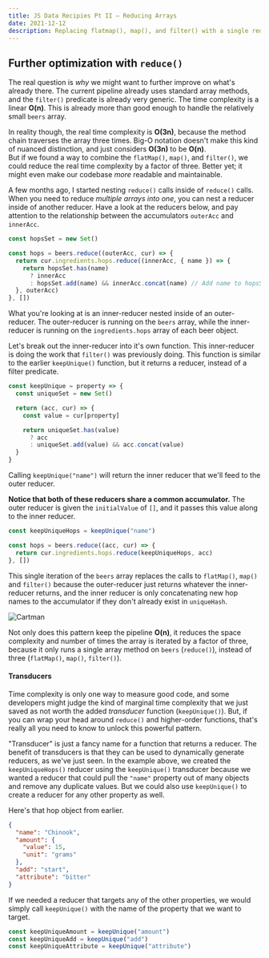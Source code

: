 ```yaml
---
title: JS Data Recipies Pt II — Reducing Arrays
date: 2021-12-12
description: Replacing flatmap(), map(), and filter() with a single reduce().
---
```


## Further optimization with `reduce()`

The real question is _why_ we might want to further improve on what's already there.
The current pipeline already uses standard array methods, and the `filter()` predicate is already very generic.
The time complexity is a linear **O(n)**.
This is already more than good enough to handle the relatively small `beers` array.

In reality though, the real time complexity is **O(3n)**, because the method chain traverses the array three times.
Big-O notation doesn't make this kind of nuanced distinction, and just considers **O(3n)** to be **O(n)**.  
But if we found a way to combine the `flatMap()`, `map()`, and `filter()`, we could reduce the real time complexity by a factor of three.
Better yet; it might even make our codebase _more_ readable and maintainable.

A few months ago, I started nesting `reduce()` calls inside of `reduce()` calls.
When you need to reduce _multiple arrays into one_, you can nest a reducer inside of another reducer.
Have a look at the reducers below, and pay attention to the relationship between the accumulators `outerAcc` and `innerAcc`.

```js
const hopsSet = new Set()

const hops = beers.reduce((outerAcc, cur) => {
  return cur.ingredients.hops.reduce((innerAcc, { name }) => {
    return hopsSet.has(name)
      ? innerAcc
      : hopsSet.add(name) && innerAcc.concat(name) // Add name to hopsSet AND concat it to the accumulator
  }, outerAcc)
}, [])
```

What you're looking at is an inner-reducer nested inside of an outer-reducer.
The outer-reducer is running on the `beers` array, while the inner-reducer is running on the `ingredients.hops` array of each beer object.

Let's break out the inner-reducer into it's own function.
This inner-reducer is doing the work that `filter()` was previously doing.
This function is similar to the earlier `keepUnique()` function, but it returns a reducer, instead of a filter predicate.

```js
const keepUnique = property => {
  const uniqueSet = new Set()

  return (acc, cur) => {
    const value = cur[property]

    return uniqueSet.has(value)
      ? acc
      : uniqueSet.add(value) && acc.concat(value)
  }
}
```

Calling `keepUnique("name")` will return the inner reducer that we'll feed to the outer reducer.

**Notice that both of these reducers share a common accumulator.**
The outer reducer is given the `initialValue` of `[]`, and it passes this value along to the inner reducer.

```js
const keepUniqueHops = keepUnique("name")

const hops = beers.reduce((acc, cur) => {
  return cur.ingredients.hops.reduce(keepUniqueHops, acc)
}, [])
```

This single iteration of the `beers` array replaces the calls to `flatMap()`, `map()` and `filter()` because the outer-reducer just returns whatever the inner-reducer returns, and the inner reducer is only concatenating new hop names to the accumulator if they don't already exist in `uniqueHash`.

![Cartman](https://memegenerator.net/img/instances/75685855.jpg)

Not only does this pattern keep the pipeline **O(n)**, it reduces the space complexity and number of times the array is iterated by a factor of three, because it only runs a single array method on `beers` (`reduce()`), instead of three (`flatMap()`, `map()`, `filter()`).

#### Transducers

Time complexity is only one way to measure good code, and some developers might judge the kind of marginal time complexity that we just saved as not worth the added _transducer_ function (`keepUnique()`).
But, if you can wrap your head around `reduce()` and higher-order functions, that's really all you need to know to unlock this powerful pattern.

"Transducer" is just a fancy name for a function that returns a reducer.
The benefit of transducers is that they can be used to dynamically generate reducers, as we've just seen.
In the example above, we created the `keepUniqueHops()` reducer using the `keepUnique()` transducer because we wanted a reducer that could pull the `"name"` property out of many objects and remove any duplicate values.
But we could also use `keepUnique()` to create a reducer for any other property as well.

Here's that hop object from earlier.

```json
{
  "name": "Chinook",
  "amount": {
    "value": 15,
    "unit": "grams"
  },
  "add": "start",
  "attribute": "bitter"
}
```

If we needed a reducer that targets any of the other properties, we would simply call `keepUnique()` with the name of the property that we want to target.

```js
const keepUniqueAmount = keepUnique("amount")
const keepUniqueAdd = keepUnique("add")
const keepUniqueAttribute = keepUnique("attribute")
```
